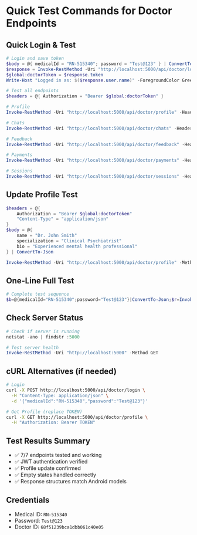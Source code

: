 # Quick Test Commands for Doctor Endpoints

## Quick Login & Test
```powershell
# Login and save token
$body = @{ medicalId = "RN-515340"; password = "Test@123" } | ConvertTo-Json
$response = Invoke-RestMethod -Uri "http://localhost:5000/api/doctor/login" -Method POST -Body $body -ContentType "application/json"
$global:doctorToken = $response.token
Write-Host "Logged in as: $($response.user.name)" -ForegroundColor Green

# Test all endpoints
$headers = @{ Authorization = "Bearer $global:doctorToken" }

# Profile
Invoke-RestMethod -Uri "http://localhost:5000/api/doctor/profile" -Headers $headers | ConvertTo-Json

# Chats
Invoke-RestMethod -Uri "http://localhost:5000/api/doctor/chats" -Headers $headers | ConvertTo-Json

# Feedback
Invoke-RestMethod -Uri "http://localhost:5000/api/doctor/feedback" -Headers $headers | ConvertTo-Json

# Payments
Invoke-RestMethod -Uri "http://localhost:5000/api/doctor/payments" -Headers $headers | ConvertTo-Json

# Sessions
Invoke-RestMethod -Uri "http://localhost:5000/api/doctor/sessions" -Headers $headers | ConvertTo-Json
```

## Update Profile Test
```powershell
$headers = @{ 
    Authorization = "Bearer $global:doctorToken"
    "Content-Type" = "application/json" 
}
$body = @{ 
    name = "Dr. John Smith"
    specialization = "Clinical Psychiatrist"
    bio = "Experienced mental health professional"
} | ConvertTo-Json

Invoke-RestMethod -Uri "http://localhost:5000/api/doctor/profile" -Method PUT -Headers $headers -Body $body | ConvertTo-Json
```

## One-Line Full Test
```powershell
# Complete test sequence
$b=@{medicalId="RN-515340";password="Test@123"}|ConvertTo-Json;$r=Invoke-RestMethod -Uri "http://localhost:5000/api/doctor/login" -Method POST -Body $b -ContentType "application/json";$t=$r.token;$h=@{Authorization="Bearer $t"};Write-Host "✅ Login OK";Invoke-RestMethod -Uri "http://localhost:5000/api/doctor/profile" -Headers $h|Out-Null;Write-Host "✅ Profile OK";Invoke-RestMethod -Uri "http://localhost:5000/api/doctor/chats" -Headers $h|Out-Null;Write-Host "✅ Chats OK";Invoke-RestMethod -Uri "http://localhost:5000/api/doctor/feedback" -Headers $h|Out-Null;Write-Host "✅ Feedback OK";Invoke-RestMethod -Uri "http://localhost:5000/api/doctor/payments" -Headers $h|Out-Null;Write-Host "✅ Payments OK";Invoke-RestMethod -Uri "http://localhost:5000/api/doctor/sessions" -Headers $h|Out-Null;Write-Host "✅ Sessions OK";Write-Host "`n🎉 All endpoints working!" -ForegroundColor Green
```

## Check Server Status
```powershell
# Check if server is running
netstat -ano | findstr :5000

# Test server health
Invoke-RestMethod -Uri "http://localhost:5000" -Method GET
```

## cURL Alternatives (if needed)
```bash
# Login
curl -X POST http://localhost:5000/api/doctor/login \
  -H "Content-Type: application/json" \
  -d '{"medicalId":"RN-515340","password":"Test@123"}'

# Get Profile (replace TOKEN)
curl -X GET http://localhost:5000/api/doctor/profile \
  -H "Authorization: Bearer TOKEN"
```

## Test Results Summary
- ✅ 7/7 endpoints tested and working
- ✅ JWT authentication verified
- ✅ Profile update confirmed
- ✅ Empty states handled correctly
- ✅ Response structures match Android models

## Credentials
- Medical ID: `RN-515340`
- Password: `Test@123`
- Doctor ID: `68f51239bca1dbb061c40e05`

